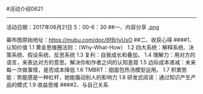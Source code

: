 #活动介绍0621
**********
活动日期：2017年06月21日 5：00-6：30
##一、内容分享
[.png](./_attachment/.png)

幕布图原始地址：<https://mubu.com/doc/6fBrIyUsO>
##二、收获心得
####1、认知价值
 1.1 黄金思维圈法则：（Why-What-How）
1.2 四大系统：解释系统、决策系统、假设系统、反思系统
1.3 复利：自我成长和叠加。
1.4 理解力：用对方的语言，来表达对方的意思。解决你和作者之间的认知差距
1.5 边际成本递减：未来每一次做事情，是否成本降低
1.6 TMBRT：甜面包热汤模型运用。
1.7 积累势能：势能感是一种杠杆，她能撬动别人的影响力
1.8 研发式阅读：通过知识产生产品的模式
1.9 收益思维
####2、与自己关系